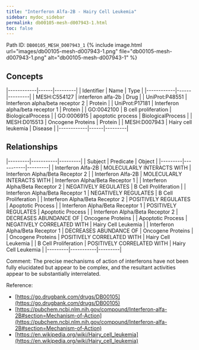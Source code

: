 ```yaml
---
title: "Interferon Alfa-2B - Hairy Cell Leukemia"
sidebar: mydoc_sidebar
permalink: db00105-mesh-d007943-1.html
toc: false 
---
```



Path ID: `DB00105_MESH_D007943_1`
{% include image.html url="images/db00105-mesh-d007943-1.png" file="db00105-mesh-d007943-1.png" alt="db00105-mesh-d007943-1" %}

## Concepts

|------------|------|---------|
| Identifier | Name | Type    |
|------------|------|---------|
| MESH:C554127 | interferon alfa-2b | Drug |
| UniProt:P48551 | Interferon alpha/beta receptor 2 | Protein |
| UniProt:P17181 | Interferon alpha/beta receptor 1 | Protein |
| GO:0042100 | B cell proliferation | BiologicalProcess |
| GO:0006915 | apoptotic process | BiologicalProcess |
| MESH:D015513 | Oncogene Proteins | Protein |
| MESH:D007943 | Hairy cell leukemia | Disease |
|------------|------|---------|

## Relationships

|---------|-----------|---------|
| Subject | Predicate | Object  |
|---------|-----------|---------|
| Interferon Alfa-2B | MOLECULARLY INTERACTS WITH | Interferon Alpha/Beta Receptor 2 |
| Interferon Alfa-2B | MOLECULARLY INTERACTS WITH | Interferon Alpha/Beta Receptor 1 |
| Interferon Alpha/Beta Receptor 2 | NEGATIVELY REGULATES | B Cell Proliferation |
| Interferon Alpha/Beta Receptor 1 | NEGATIVELY REGULATES | B Cell Proliferation |
| Interferon Alpha/Beta Receptor 2 | POSITIVELY REGULATES | Apoptotic Process |
| Interferon Alpha/Beta Receptor 1 | POSITIVELY REGULATES | Apoptotic Process |
| Interferon Alpha/Beta Receptor 2 | DECREASES ABUNDANCE OF | Oncogene Proteins |
| Apoptotic Process | NEGATIVELY CORRELATED WITH | Hairy Cell Leukemia |
| Interferon Alpha/Beta Receptor 1 | DECREASES ABUNDANCE OF | Oncogene Proteins |
| Oncogene Proteins | POSITIVELY CORRELATED WITH | Hairy Cell Leukemia |
| B Cell Proliferation | POSITIVELY CORRELATED WITH | Hairy Cell Leukemia |
|---------|-----------|---------|

Comment: The precise mechanisms of action of interferons have not been fully elucidated but appear to be complex, and the resultant activities appear to be substantially interrelated.

Reference: 
  - [https://go.drugbank.com/drugs/DB00105](https://go.drugbank.com/drugs/DB00105)
  - [https://pubchem.ncbi.nlm.nih.gov/compound/Interferon-alfa-2B#section=Mechanism-of-Action](https://pubchem.ncbi.nlm.nih.gov/compound/Interferon-alfa-2B#section=Mechanism-of-Action)
  - [https://en.wikipedia.org/wiki/Hairy_cell_leukemia](https://en.wikipedia.org/wiki/Hairy_cell_leukemia)
